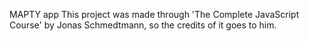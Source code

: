 MAPTY app 
This project was made through 'The Complete JavaScript Course' by Jonas Schmedtmann, so the credits of it goes to him.
